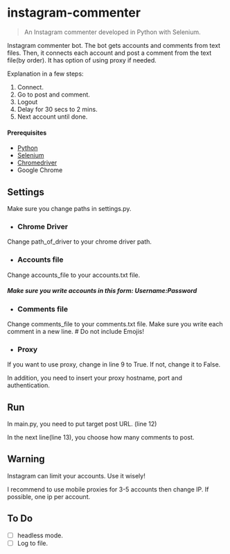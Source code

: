 # instagram-commenter
> An Instagram commenter developed in Python with Selenium.

Instagram commenter bot. The bot gets accounts and comments from text files. Then, it connects each account and post a comment from the text file(by order). It has option of using proxy if needed.

Explanation in a few steps:
1. Connect.
2. Go to post and comment.
3. Logout
4. Delay for 30 secs to 2 mins.
5. Next account until done.

#### Prerequisites

- [Python](https://www.python.org/downloads/ "Python")
- [Selenium](https://selenium-python.readthedocs.io/installation.html "Selenium")
- [Chromedriver](http://chromedriver.chromium.org/ "Chromedriver")
- Google Chrome


## Settings

Make sure you change paths in settings.py.

* ### Chrome Driver
Change path_of_driver to your chrome driver path.

* ### Accounts file
Change accounts_file to your accounts.txt file.
##### Make sure you write accounts in this form: Username:Password

* ### Comments file
Change comments_file to your comments.txt file.
Make sure you write each comment in a new line. # Do not include Emojis!

* ### Proxy

If you want to use proxy, change in line 9 to True. If not, change it to False.

In addition, you need to insert your proxy hostname, port and authentication.


## Run

In main.py, you need to put target post URL. (line 12)

In the next line(line 13), you choose how many comments to post.


## Warning

Instagram can limit your accounts. Use it wisely!

I recommend to use mobile proxies for 3-5 accounts then change IP. If possible, one ip per account.

## To Do
- [ ] headless mode.
- [ ] Log to file.
